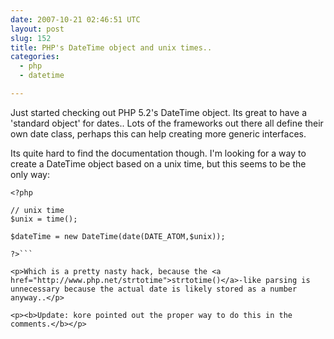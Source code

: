 ```yaml
---
date: 2007-10-21 02:46:51 UTC
layout: post
slug: 152
title: PHP's DateTime object and unix times..
categories:
  - php
  - datetime

---
```

<p>Just started checking out PHP 5.2's DateTime object. Its great to have a 'standard object' for dates.. Lots of the frameworks out there all define their own date class, perhaps this can help creating more generic interfaces.</p>

<p>Its quite hard to find the documentation though. I'm looking for a way to create a DateTime object based on a unix time, but this seems to be the only way:</p>

```
<?php

// unix time
$unix = time();

$dateTime = new DateTime(date(DATE_ATOM,$unix));

?>```

<p>Which is a pretty nasty hack, because the <a href="http://www.php.net/strtotime">strtotime()</a>-like parsing is unnecessary because the actual date is likely stored as a number anyway..</p> 

<p><b>Update: kore pointed out the proper way to do this in the comments.</b></p>